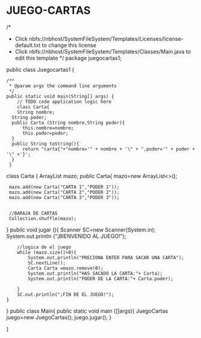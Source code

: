 # JUEGO-CARTAS
/*
 * Click nbfs://nbhost/SystemFileSystem/Templates/Licenses/license-default.txt to change this license
 * Click nbfs://nbhost/SystemFileSystem/Templates/Classes/Main.java to edit this template
 */
package juegocartas1;


 

public class Juegocartas1 {

    /**
     * @param args the command line arguments
     */
    public static void main(String[] args) {
        // TODO code application logic here
        class Carta{
        String nombre;
      String poder;
      public Carta (String nombre,String poder){
          this.nombre=nombre;
          this.poder=poder;
      }
      public String toString(){
          return "carta{"+"nombre='" + nombre + '\" + ",poder='" + poder + '\" +'}';
      }
     }
class Carta {
    ArrayList<Carta> mazo;
    public Carta{
     mazo=new ArrayList<>();
     
     mazo.add(new Carta("CARTA 1","PODER 1"));
     mazo.add(new Carta("CARTA 2","PODER 2")); 
     mazo.add(new Carta("CARTA 3","PODER 3"));
     
     
     //BARAJA DE CARTAS
     Collection.shuffle(mazo);
}
    public void jugar (){
        Scanner SC=new Scanner(System.in);
        System.out.println ("¡BIENVENIDO AL JUEGO!");
        
        //logica de el juego
        while (mazo.size()>0){
            System.out.println("PRECIONA ENTER PARA SACAR UNA CARTA");
            SC.nextLine();
            Carta Carta =mazo.remove(0);
            System.out.println("HAS SACADO LA CARTA:"+ Carta);
            System.out.println("PODER DE LA CARTA:"+ Carta.poder);
            
        }
        SC.out.println("¡FIN DE EL JUEGO!");
    }
}
public class Main{
    public static void main ([]args){
        JuegoCartas juego=new
                JuegoCartas();
        juego.jugar();
    }
    
}
